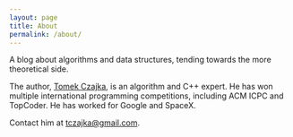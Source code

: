 ```yaml
---
layout: page
title: About
permalink: /about/
---
```

A blog about algorithms and data structures, tending towards the more theoretical side.

The author, <a href="https://www.mimuw.edu.pl/~tczajka/cv/resume.html">Tomek Czajka</a>, is an
algorithm and C++ expert. He has won multiple international programming competitions, including ACM ICPC
and TopCoder. He has worked for Google and SpaceX.

Contact him at tczajka@gmail.com.
